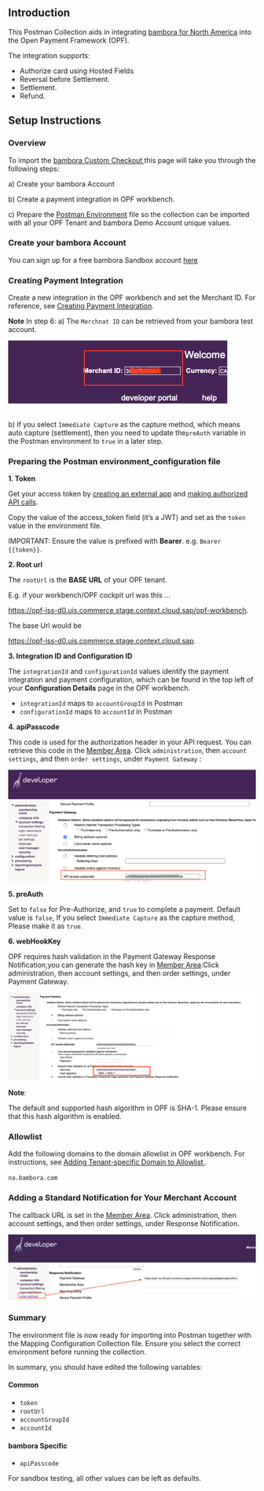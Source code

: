 ## Introduction ##
This Postman Collection aids in integrating [bambora for North America](https://dev.na.bambora.com/docs/references/custom_checkout/) into the Open Payment Framework (OPF).

The integration supports:

* Authorize card using Hosted Fields
* Reversal before Settlement.
* Settlement.
* Refund.

## Setup Instructions

### Overview
To import the [bambora Custom Checkout ](mapping_configuration.json) this page will take you through the following steps:

a) Create your bambora Account

b) Create a payment integration in OPF workbench.

c) Prepare the [Postman Environment](environment_configuration.json) file so the collection can be imported with all your OPF Tenant and bambora Demo Account unique values.


### Create your bambora Account

You can sign up for a free bambora Sandbox account [here](https://dev.na.bambora.com/docs/sign_up/) 



### Creating Payment Integration
Create a new integration in the OPF workbench and set the Merchant ID. For reference, see [Creating Payment Integration](https://help.sap.com/docs/OPEN_PAYMENT_FRAMEWORK/3580ff1b17144b8780c055bbb7c2bed3/20a64f954df1425391757759011e7e6b.html).

**Note**
In step 6:
a) The ``Merchnat ID`` can be retrieved from your bambora test account.

![](images/bambora_merchantId.png)

b) If you select ``Immediate Capture`` as the capture method, which means auto capture (settlement), then you need to update the``preAuth`` variable in the Postman environment to ``true`` in a later step.



### Preparing the Postman environment_configuration file

**1. Token**

Get your access token by [creating an external app](https://help.sap.com/docs/OPEN_PAYMENT_FRAMEWORK/8ccca5bb539a49258e924b467ee4e1c2/d927d21974fe4b368e063f72733bf0fe.html) and [making authorized API calls](https://help.sap.com/docs/OPEN_PAYMENT_FRAMEWORK/8ccca5bb539a49258e924b467ee4e1c2/40c792e66e2942209dc853a43533d78d.html).

Copy the value of the access_token field (it’s a JWT) and set as the ``token`` value in the environment file.

IMPORTANT: Ensure the value is prefixed with **Bearer**. e.g. ``Bearer {{token}}``.

**2. Root url**

The ``rootUrl`` is the **BASE URL** of your OPF tenant.

E.g. if your workbench/OPF cockpit url was this …

<https://opf-iss-d0.uis.commerce.stage.context.cloud.sap/opf-workbench>.

The base Url would be

https://opf-iss-d0.uis.commerce.stage.context.cloud.sap.


**3. Integration ID and Configuration ID**

The ``integrationId`` and ``configurationId`` values identify the payment integration and payment configuration, which can be found in the top left of your **Configuration Details** page in the OPF workbench.

* ``integrationId`` maps to ``accountGroupId`` in Postman
* ``configurationId`` maps to ``accountId`` in Postman

**4. apiPasscode**

This code is used for the authorization header in your API request.
You can retrieve this code in the [Member Area](https://web.na.bambora.com/). Click ``administration``, then ``account settings``, and then ``order settings``, under ``Payment Gateway`` :

![](images/api_passcode.png)


**5. preAuth**

Set to ``false`` for Pre-Authorize, and ``true`` to complete a payment.
Default value is ``false``, If you select ``Immediate Capture`` as the capture method, Please make it as ``true``.

**6. webHookKey**

OPF requires hash validation in the Payment Gateway Response Notification,you can generate the hash key in [Member Area](https://web.na.bambora.com/admin/sDefault.asp):Click administration, then account settings, and then order settings, under Payment Gateway.

![](images/hash_key_webhook.png)

**Note**:

The default and supported hash algorithm in OPF is SHA-1. Please ensure that this hash algorithm is enabled.


### Allowlist

Add the following domains to the domain allowlist in OPF workbench. For instructions, see [Adding Tenant-specific Domain to Allowlist
](https://help.sap.com/docs/OPEN_PAYMENT_FRAMEWORK/3580ff1b17144b8780c055bbb7c2bed3/a6836485b4494cfaad4033b4ee7a9c64.html).

``na.bambora.com``

### Adding a Standard Notification for Your Merchant Account

The callback URL is set in the [Member Area](https://web.na.bambora.com/admin/sDefault.asp). Click administration, then account settings, and then order settings, under Response Notification.

![](images/webhook.png)


### Summary

The environment file is now ready for importing into Postman together with the Mapping Configuration Collection file. Ensure you select the correct environment before running the collection.

In summary, you should have edited the following variables:

#### Common
- ``token``
- ``rootUrl``
- ``accountGroupId``
- ``accountId``

#### bambora Specific
- ``apiPasscode``

For sandbox testing, all other values can be left as defaults.  


  
